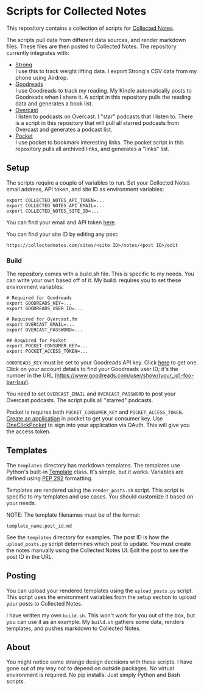 # Scripts for Collected Notes

This repository contains a collection of scripts for [Collected Notes](http://collectednotes.com/).

The scripts pull data from different data sources, and render markdown files. These files are then posted to Collected Notes. The repository currently integrates with:

* [Strong](https://www.strong.app)  
  I use this to track weight lifting data. I export Strong's CSV data from my phone using Airdrop.
* [Goodreads](https://www.goodreads.com)  
  I use Goodreads to track my reading. My Kindle automatically posts to Goodreads when I share it. A script in this repository pulls the reading data and generates a book list.
* [Overcast](http://overcast.fm)  
  I listen to podcasts on Overcast. I "star" podcasts that I listen to. There is a script in this repository that will pull all starred podcasts from Overcast and generates a podcast list.
* [Pocket](https://getpocket.com/)  
  I use pocket to bookmark interesting links. The pocket script in this repository pulls all archived links, and generates a "links" list.

## Setup

The scripts require a couple of variables to run. Set your Collected Notes email address, API token, and site ID as environment variables:

```
export COLLECTED_NOTES_API_TOKEN=...
export COLLECTED_NOTES_API_EMAIL=...
export COLLECTED_NOTES_SITE_ID=...
```

You can find your email and API token [here](https://collectednotes.com/accounts/me/token).

You can find your site ID by editing any post:

```
https://collectednotes.com/sites/<site ID>/notes/<post ID>/edit
```

### Build

The repository comes with a build.sh file. This is specific to my needs. You can write your own based off of it. My build. requires you to set these environment variables:

```
# Required for Goodreads
export GOODREADS_KEY=...
export GOODREADS_USER_ID=...

# Required for Overcast.fm
export OVERCAST_EMAIL=...
export OVERCAST_PASSWORD=...

## Required for Pocket
export POCKET_CONSUMER_KEY=...
export POCKET_ACCESS_TOKEN=...
```

`GOODREADS_KEY` must be set to your Goodreads API key. Click [here](https://www.goodreads.com/api/keys) to get one. Click on your account details to find your Goodreads user ID; it's the number in the URL (https://www.goodreads.com/user/show/(your_id)-foo-bar-baz).

You need to set `OVERCAST_EMAIL` and `OVERCAST_PASSWORD` to post your Overcast podcasts. The script pulls all "starred" podcasts.

Pocket is requires both `POCKET_CONSUMER_KEY` and `POCKET_ACCESS_TOKEN`. [Create an application](https://getpocket.com/developer/apps/new) in pocket to get your consumer key. Use [OneClickPocket](http://reader.fxneumann.de/plugins/oneclickpocket/auth.php) to sign into your application via OAuth. This will give you the access token.

## Templates

The `templates` directory has markdown templates. The templates use Python's built-in [Template](https://docs.python.org/2/library/string.html#template-strings) class. It's simple, but it works. Variables are defined using [PEP 292](https://www.python.org/dev/peps/pep-0292) formatting.

Templates are rendered using the `render_posts.sh` script. This script is specific to my templates and use cases. You should customize it based on your needs.

NOTE: The template filenames must be of the format:

```
template_name.post_id.md
```

See the `templates` directory for examples. The post ID is how the `upload_posts.py` script determines which post to update. You must create the notes manually using the Collected Notes UI. Edit the post to see the post ID in the URL.

## Posting

You can upload your rendered templates using the `upload_posts.py` script. This script uses the environment variables from the setup section to upload your posts to Collected Notes.

I have written my own `build.sh`. This won't work for you out of the box, but you can use it as an example. My `build.sh` gathers some data, renders templates, and pushes markdown to Collected Notes.

## About

You might notice some strange design decisions with these scripts. I have gone out of my way not to depend on outside packages. No virtual environment is required. No pip installs. Just simply Python and Bash scripts.
